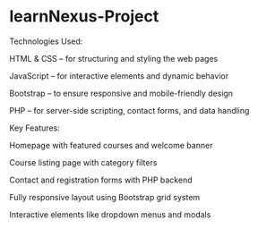 # learnNexus-Project
Technologies Used:

HTML & CSS – for structuring and styling the web pages

JavaScript – for interactive elements and dynamic behavior

Bootstrap – to ensure responsive and mobile-friendly design

PHP – for server-side scripting, contact forms, and data handling

Key Features:

Homepage with featured courses and welcome banner

Course listing page with category filters

Contact and registration forms with PHP backend

Fully responsive layout using Bootstrap grid system

Interactive elements like dropdown menus and modals

